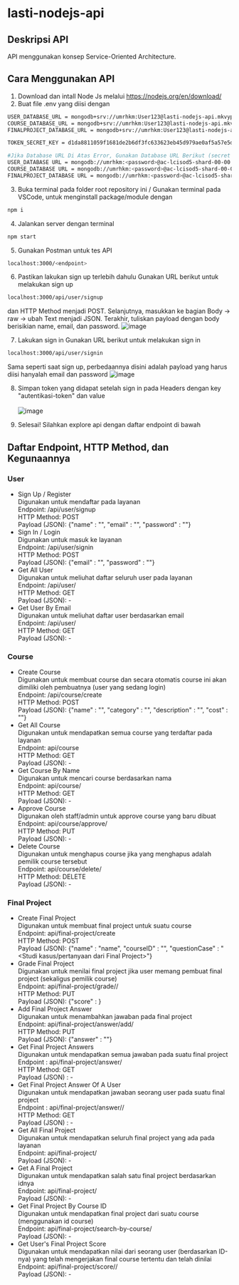 # lasti-nodejs-api

## Deskripsi API
API menggunakan konsep Service-Oriented Architecture.

## Cara Menggunakan API
1. Download dan intall Node Js melalui https://nodejs.org/en/download/
2. Buat file .env yang diisi dengan
```sh
USER_DATABASE_URL = mongodb+srv://umrhkm:User123@lasti-nodejs-api.mkvyp7l.mongodb.net/user?retryWrites=true&w=majority
COURSE_DATABASE_URL = mongodb+srv://umrhkm:User123@lasti-nodejs-api.mkvyp7l.mongodb.net/course?retryWrites=true&w=majority
FINALPROJECT_DATABASE_URL = mongodb+srv://umrhkm:User123@lasti-nodejs-api.mkvyp7l.mongodb.net/finalproject?retryWrites=true&w=majority

TOKEN_SECRET_KEY = d1da8811059f1681de2b6df3fc633623eb45d979ae0af5a57e5d65adce01f0b683c3c7a4b8e3c48dacb6f43412e91478fe7b19ab36ef282682a95e1410994d32

#Jika Database URL Di Atas Error, Gunakan Database URL Berikut (secret key tetap masukkan)
USER_DATABASE URL = mongodb://umrhkm:<password>@ac-lcisod5-shard-00-00.mkvyp7l.mongodb.net:27017,ac-lcisod5-shard-00-01.mkvyp7l.mongodb.net:27017,ac-lcisod5-shard-00-02.mkvyp7l.mongodb.net:27017/user?ssl=true&replicaSet=atlas-44nept-shard-0&authSource=admin&retryWrites=true&w=majority
COURSE_DATABASE URL = mongodb://umrhkm:<password>@ac-lcisod5-shard-00-00.mkvyp7l.mongodb.net:27017,ac-lcisod5-shard-00-01.mkvyp7l.mongodb.net:27017,ac-lcisod5-shard-00-02.mkvyp7l.mongodb.net:27017/course?ssl=true&replicaSet=atlas-44nept-shard-0&authSource=admin&retryWrites=true&w=majority
FINALPROJECT_DATABASE URL = mongodb://umrhkm:<password>@ac-lcisod5-shard-00-00.mkvyp7l.mongodb.net:27017,ac-lcisod5-shard-00-01.mkvyp7l.mongodb.net:27017,ac-lcisod5-shard-00-02.mkvyp7l.mongodb.net:27017/finalproject?ssl=true&replicaSet=atlas-44nept-shard-0&authSource=admin&retryWrites=true&w=majority
```

3. Buka terminal pada folder root repository ini / Gunakan terminal pada VSCode, untuk menginstall package/module dengan
```sh
npm i
```

4. Jalankan server dengan terminal
```sh
npm start
```

5. Gunakan Postman untuk tes API
```sh
localhost:3000/<endpoint>
```

6. Pastikan lakukan sign up terlebih dahulu
Gunakan URL berikut untuk melakukan sign up
```sh
localhost:3000/api/user/signup
```
dan HTTP Method menjadi POST. Selanjutnya, masukkan ke bagian Body -> raw -> ubah Text menjadi JSON. Terakhir, tuliskan payload dengan body berisikian name, email, dan password. 
![image](https://user-images.githubusercontent.com/93817324/203581825-61a21da8-c385-439f-8272-26ed042fdc11.png)

7. Lakukan sign in
Gunakan URL berikut untuk melakukan sign in
```sh
localhost:3000/api/user/signin
```
Sama seperti saat sign up, perbedaannya disini adalah payload yang harus diisi hanyalah email dan password
![image](https://user-images.githubusercontent.com/93817324/203582180-2ee12285-6224-487b-8b04-e2d39b84ce5a.png)

8. Simpan token yang didapat setelah sign in pada Headers dengan key "autentikasi-token" dan value <token yang didapat> <br />
<br />![image](https://user-images.githubusercontent.com/93817324/203582675-cee5cbe3-a797-459a-8645-fa893fb56476.png)

9. Selesai! Silahkan explore api dengan daftar endpoint di bawah


## Daftar Endpoint, HTTP Method, dan Kegunaannya
### User
- Sign Up / Register <br />
Digunakan untuk mendaftar pada layanan <br />
Endpoint: /api/user/signup <br />
HTTP Method: POST <br />
Payload (JSON): {"name" : "<nama>", "email" : "<email>", "password" : "<password>"}
- Sign In / Login <br />
Digunakan untuk masuk ke layanan <br />
Endpoint: /api/user/signin <br />
HTTP Method: POST <br />
Payload (JSON): {"email" : "<email>", "password" : "<password>"}
- Get All User <br />
Digunakan untuk meliuhat daftar seluruh user pada layanan <br />
Endpoint: /api/user/ <br />
HTTP Method: GET <br />
Payload (JSON): -
- Get User By Email <br />
Digunakan untuk meliuhat daftar user berdasarkan email <br />
Endpoint: /api/user/<email dari user yang ingin dicari> <br />
HTTP Method: GET <br />
Payload (JSON): -

### Course
- Create Course <br />
Digunakan untuk membuat course dan secara otomatis course ini akan dimiliki oleh pembuatnya (user yang sedang login) <br />
Endpoint: /api/course/create <br />
HTTP Method: POST <br />
Payload (JSON): {"name" : "<nama>", "category" : "<category>", "description" : "<description>", "cost" : "<cost>"}
- Get All Course <br />
Digunakan untuk mendapatkan semua course yang terdaftar pada layanan <br />
Endpoint: api/course <br />
HTTP Method: GET <br />
Payload (JSON): -
- Get Course By Name <br />
Digunakan untuk mencari course berdasarkan nama <br />
Endpoint: api/course/<nama course yang dicari> <br />
HTTP Method: GET <br />
Payload (JSON): -
- Approve Course <br />
Digunakan oleh staff/admin untuk approve course yang baru dibuat <br />
Endpoint: api/course/approve/<id dari course yang ingin diapprove> <br />
HTTP Method: PUT <br />
Payload (JSON): -
- Delete Course <br />
Digunakan untuk menghapus course jika yang menghapus adalah pemilik course tersebut <br />
Endpoint: api/course/delete/<id course yang ingin didelete> <br />
HTTP Method: DELETE <br />
Payload (JSON): -

### Final Project
- Create Final Project <br />
Digunakan untuk membuat final project untuk suatu course <br />
Endpoint: api/final-project/create <br />
HTTP Method: POST <br />
Payload (JSON): {"name" : "name", "courseID" : "<ID dari course ingin dibuat final projectnya>", "questionCase" : "<Studi kasus/pertanyaan dari Final Project>"}
- Grade Final Project <br />
Digunakan untuk menilai final project jika user memang pembuat final project (sekaligus pemilik course) <br />
Endpoint: api/final-project/grade/<id final project>/<id dari user yang ingin dinilai> <br />
HTTP Method: PUT <br />
Payload (JSON): {"score" : <score>}
- Add Final Project Answer <br />
Digunakan untuk menambahkan jawaban pada final project <br />
Endpoint: api/final-project/answer/add/<id dari final project yang ingin dijawab> <br />
HTTP Method: PUT <br />
Payload (JSON): {"answer" : "<answer>"}
- Get Final Project Answers <br />
Digunakan untuk mendapatkan semua jawaban pada suatu final project <br />
Endpoint : api/final-project/answer/<id dari final project yang ingin dicari semua jawabannya> <br />
HTTP Method: GET <br />
Payload (JSON) : -
- Get Final Project Answer Of A User <br />
Digunakan untuk mendapatkan jawaban seorang user pada suatu final project <br />
Endpoint : api/final-project/answer/<id dari final project>/<id dari user yang ingin dicari jawabannya> <br />
HTTP Method: GET <br />
Payload (JSON) : -
- Get All Final Project <br />
Digunakan untuk mendapatkan seluruh final project yang ada pada layanan <br />
Endpoint: api/final-project/ <br />
Payload (JSON): -
- Get A Final Project <br />
Digunakan untuk mendapatkan salah satu final project berdasarkan idnya <br />
Endpoint: api/final-project/<id final project> <br />
Payload (JSON): -
- Get Final Project By Course ID <br />
Digunakan untuk mendapatkan final project dari suatu course (menggunakan id course) <br />
Endpoint: api/final-project/search-by-course/<id course> <br />
Payload (JSON): -
- Get User's Final Project Score <br />
Digunakan untuk mendapatkan nilai dari seorang user (berdasarkan ID-nya) yang telah mengerjakan final course tertentu dan telah dinilai <br />
Endpoint: api/final-project/score/<id final project>/<id user> <br />
Payload (JSON): -
